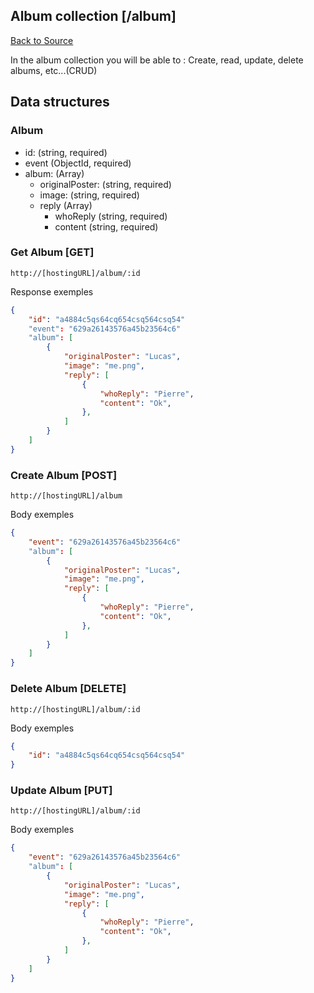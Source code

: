 ## Album collection [/album]
[Back to Source](../README.md)

In the album collection you will be able to : Create, read, update, delete albums, etc...(CRUD)

## Data structures

### Album

+ id: (string, required)
+ event (ObjectId, required)
+ album: (Array)
  + originalPoster: (string, required)
  + image: (string, required)
  + reply (Array)
    + whoReply (string, required)
    + content (string, required)

### Get Album [GET]

```
http://[hostingURL]/album/:id
````
Response exemples
```json
{
    "id": "a4884c5qs64cq654csq564csq54"
    "event": "629a26143576a45b23564c6"
    "album": [
        {
            "originalPoster": "Lucas",
            "image": "me.png",
            "reply": [
                {
                    "whoReply": "Pierre",
                    "content": "Ok",
                },
            ]
        }
    ]
}
```

### Create Album [POST]

```
http://[hostingURL]/album
````
Body exemples
```json
{
    "event": "629a26143576a45b23564c6"
    "album": [
        {
            "originalPoster": "Lucas",
            "image": "me.png",
            "reply": [
                {
                    "whoReply": "Pierre",
                    "content": "Ok",
                },
            ]
        }
    ]
}
```

### Delete Album [DELETE]

```
http://[hostingURL]/album/:id
````
Body exemples
```json
{
    "id": "a4884c5qs64cq654csq564csq54"
}
```

### Update Album [PUT]

```
http://[hostingURL]/album/:id
````
Body exemples
```json
{
    "event": "629a26143576a45b23564c6"
    "album": [
        {
            "originalPoster": "Lucas",
            "image": "me.png",
            "reply": [
                {
                    "whoReply": "Pierre",
                    "content": "Ok",
                },
            ]
        }
    ]
}
```